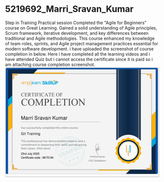 # 5219692_Marri_Sravan_Kumar
Step in Training Practical session
Completed the "Agile for Beginners" course on Great Learning. Gained a solid understanding of Agile principles, Scrum framework, iterative development, and key differences between traditional and Agile methodologies. This course enhanced my knowledge of team roles, sprints, and Agile project management practices essential for modern software development. i have uploaded the screenshot of course completion in below. Here i have completed all the learning videos and i have attended Quiz but i cannot access the certificate since it is paid so i am attaching course completion screenshot.
![image_alt](https://github.com/Sravankumarmarri/5219692_Marri_Sravan_Kumar/blob/bb18a4f9787f8a03e5e0ea14273478d64fed3066/GIT%20Certificate%20.png)
